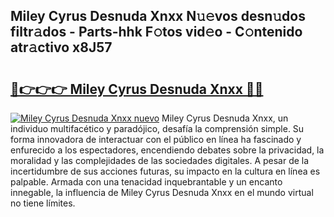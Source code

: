 ## Miley Cyrus Desnuda Xnxx N𝚞𝚎vos desn𝚞dos filtr𝚊dos - Parts-hhk F𝚘tos vid𝚎o - C𝚘ntenido atr𝚊ctivo x8J57

# <h2><a href="http://mb8t29.tromn.icu/?c=Miley+Cyrus+Desnuda+Xnxx">🔗👉👉👉 Miley Cyrus Desnuda Xnxx 🔗🔗</a></h2>

[![Miley Cyrus Desnuda Xnxx nuevo](https://i.imgur.com/pEAQMta.gif)](http://mb8t29.tromn.icu/?c=Miley+Cyrus+Desnuda+Xnxx)
Miley Cyrus Desnuda Xnxx, un individuo multifacético y paradójico, desafía la comprensión simple. Su forma innovadora de interactuar con el público en línea ha fascinado y enfurecido a los espectadores, encendiendo debates sobre la privacidad, la moralidad y las complejidades de las sociedades digitales. A pesar de la incertidumbre de sus acciones futuras, su impacto en la cultura en línea es palpable. Armada con una tenacidad inquebrantable y un encanto innegable, la influencia de Miley Cyrus Desnuda Xnxx en el mundo virtual no tiene límites.
